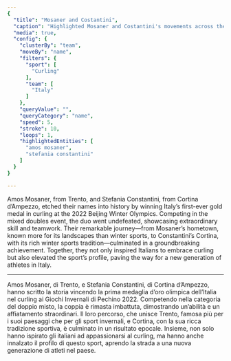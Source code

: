 ```yaml
---
{
  "title": "Mosaner and Costantini",
  "caption": "Highlighted Mosaner and Costantini's movements across the Olympic sports where they competed",
  "media": true,
  "config": {
    "clusterBy": "team",
    "moveBy": "name",
    "filters": {
      "sport": [
        "Curling"
      ],
      "team": [
        "Italy"
      ]
    },
    "queryValue": "",
    "queryCategory": "name",
    "speed": 5,
    "stroke": 10,
    "loops": 1,
    "highlightedEntities": [
      "amos mosaner",
      "stefania constantini"
    ]
  }
}

---
```


Amos Mosaner, from Trento, and Stefania Constantini, from Cortina d’Ampezzo, etched their names into history by winning Italy’s first-ever gold medal in curling at the 2022 Beijing Winter Olympics. Competing in the mixed doubles event, the duo went undefeated, showcasing extraordinary skill and teamwork. Their remarkable journey—from Mosaner’s hometown, known more for its landscapes than winter sports, to Constantini’s Cortina, with its rich winter sports tradition—culminated in a groundbreaking achievement. Together, they not only inspired Italians to embrace curling but also elevated the sport’s profile, paving the way for a new generation of athletes in Italy.

---

Amos Mosaner, di Trento, e Stefania Constantini, di Cortina d’Ampezzo, hanno scritto la storia vincendo la prima medaglia d’oro olimpica dell’Italia nel curling ai Giochi Invernali di Pechino 2022. Competendo nella categoria del doppio misto, la coppia è rimasta imbattuta, dimostrando un’abilità e un affiatamento straordinari. Il loro percorso, che unisce Trento, famosa più per i suoi paesaggi che per gli sport invernali, e Cortina, con la sua ricca tradizione sportiva, è culminato in un risultato epocale. Insieme, non solo hanno ispirato gli italiani ad appassionarsi al curling, ma hanno anche innalzato il profilo di questo sport, aprendo la strada a una nuova generazione di atleti nel paese.
